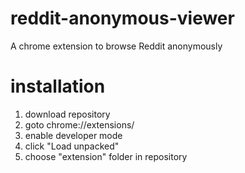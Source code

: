 # reddit-anonymous-viewer
A chrome extension to browse Reddit anonymously

# installation
1. download repository
2. goto chrome://extensions/
3. enable developer mode
4. click "Load unpacked"
5. choose "extension" folder in repository
